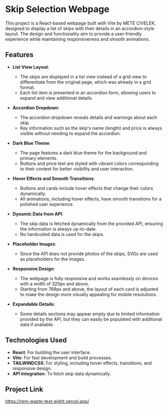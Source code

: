 # Skip Selection Webpage

This project is a React-based webpage built with Vite by METE CIVELEK, designed to display a list of skips with their details in an accordion-style layout. The design and functionality aim to provide a user-friendly experience while maintaining responsiveness and smooth animations.

## Features

-   **List View Layout**:

    -   The skips are displayed in a list view instead of a grid view to differentiate from the original page, which was already in a grid format.
    -   Each list item is presented in an accordion form, allowing users to expand and view additional details.

-   **Accordion Dropdown**:

    -   The accordion dropdown reveals details and warnings about each skip.
    -   Key information such as the skip's name (length) and price is always visible without needing to expand the accordion.

-   **Dark Blue Theme**:

    -   The page features a dark blue theme for the background and primary elements.
    -   Buttons and price text are styled with vibrant colors corresponding to their context for better visibility and user interaction.

-   **Hover Effects and Smooth Transitions**:

    -   Buttons and cards include hover effects that change their colors dynamically.
    -   All animations, including hover effects, have smooth transitions for a polished user experience.

-   **Dynamic Data from API**:

    -   The skip data is fetched dynamically from the provided API, ensuring the information is always up-to-date.
    -   No hardcoded data is used for the skips.

-   **Placeholder Images**:

    -   Since the API does not provide photos of the skips, SVGs are used as placeholders for the images.

-   **Responsive Design**:

    -   The webpage is fully responsive and works seamlessly on devices with a width of 320px and above.
    -   Starting from 768px and above, the layout of each card is adjusted to make the design more visually appealing for mobile resolutions.

-   **Expandable Details**:
    -   Some details sections may appear empty due to limited information provided by the API, but they can easily be populated with additional data if available.

## Technologies Used

-   **React**: For building the user interface.
-   **Vite**: For fast development and build processes.
-   **TAILWINDCSS**: For styling, including hover effects, transitions, and responsive design.
-   **API Integration**: To fetch skip data dynamically.

## Project Link

https://rem-waste-test-eight.vercel.app/
